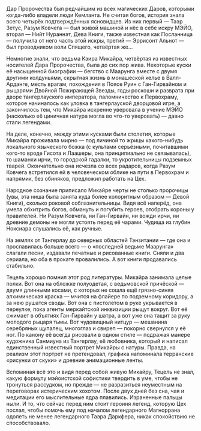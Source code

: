 Дар Пророчества был редчайшим из всех магических Даров, которыми когда-либо владели люди Кемланта. Не считая богов, история знала всего четырёх подтверждённых ясновидцев. Из них первый — Таэр Зетус, Разум Ковчега — был живой машиной и нёс в себе искру МЭЙО, вторая — Нийт Нураннэт, Дева Книги, также известная как Посланница — получила от него часть этой искры, третий — Эррисонт Альнот — был проводником воли Спящего, четвёртая же…

Немногие знали, что ведьма Кэира Микайра, четвёртая из известных носителей Дара Пророчества, была до сих пор жива. Некоторые куски её насыщенной биографии — бегство с Маарунга вместе с двумя другими колдуньями, скрытная жизнь в монашеской келье в Валл-Арданге, месть врагам, похождения в Поясе Руин с Ган-Гирвайном и рыцарями Двойной Пожирающей Звезды, годы роскоши и разврата при дворе тангерлауского императора, паломничество к Первохраму, которое начиналось как уловка в тангерлауской дворцовой игре, а закончилось тем, что Микайра искренне уверовала в учение МЭЙО (насколько её циничная натура могла во что-то уверовать) — давно стали легендами.

На деле, конечно, между этими кусками были столетия, которые Микайра проживала мирно — под личиной то жрицы какого-нибудь локального языческого божка (с культами серьёзными, почитавшими кого-то вроде Гисота и Лаашеры, она принципиально не связывалась), то шаманки ирчи, то городской гадалки, то укротительницы подземных тварей. Окончательно она исчезла со всех радаров, когда Разум Ковчега встретился ей в человеческом облике на пути в Первохрам и напрямик, без обиняков, предложил работать на Цех.

Народное сознание приписало Микайре черты не столько пророчицы (увы, эта ниша была занята куда более колоритным образом — Девой Книги), сколько роковой соблазнительницы. Видя всё наперёд, она умела обхитрить богов, обмануть и погубить героев, отобрать короны у правителей. Ни Разум Ковчега, ни Ган-Гирвайн, ни вожди ирчи, ни древние демоны не могли устоять перед её чарами. Чудища из глубин Ноксиара слушались её, как ручные.

На землях от Тангерлау до северных областей Тэнзитании — где она и прославилась больше всего — о «последней ведьме Маарунга» слагали песни, издавали печатные и рисованные книги. Сняли и два сериала, но оба в прокате провалились. А вот книги продавались стабильно.

Тецель хорошо помнил этот род литературы. Микайра занимала целые полки. Вот она на обложке полуодетая, с ведьмовской причёской — двумя длинными косами, с которых не сошла ещё грязно-синяя алхимическая краска — мчится на флайере по подземному коридору, а за нею рушатся своды. Вот она с пистолетом в руке укрывается в переулке, пока агенты меркайтской инквизиции рыщут вокруг. Вот её сжимает в объятиях Ган-Гирвайн у шатра, а вот уже она тащит за руку молодого рыцаря тьмы. Вот чудовищный нитцур — мешанина серебряных щупалец, многоглаз и свиреп — покорно свернулся у её ног. По канону её всегда рисовали в одном стиле — подражая манере художника Санмиуна из Тангерлау, её любовника, который и написал единственный известный портрет Микайры с натуры. Правда, на реализм этот портрет не претендовал, графика напоминала терранские «рисунки от скуки» и древние анимационные ленты.

Вспоминая всё это и видя перед собой живую Микайру, Тецель не знал, какую формулу мэйоистской софистики твердить в уме, чтобы не тронуться рассудком, но прежде — не разразиться неуместным на переговорах истерическим хохотом. После двух дней без сна, чая и медитации его мыслительные ядра плавились. Израненные пальцы ныли. И то, что сейчас перед ним стоит героиня легенд, которую Цех послал, чтобы помочь ему под началом легендарного Магноррана одолеть не менее легендарного Таэра Даркфера, никак спокойствию не способствовало.
